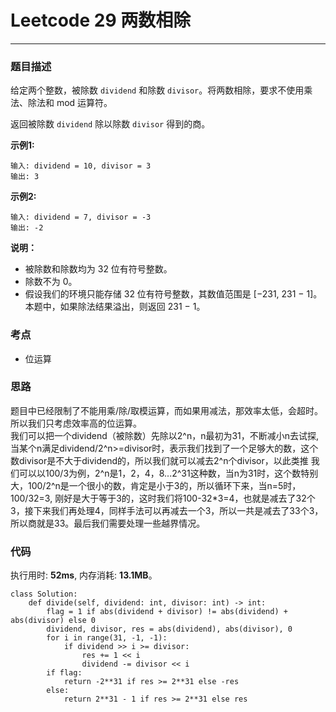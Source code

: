 # Leetcode 29 两数相除
***
### 题目描述
给定两个整数，被除数 `dividend` 和除数 `divisor`。将两数相除，要求不使用乘法、除法和 mod 运算符。

返回被除数 `dividend` 除以除数 `divisor` 得到的商。


**示例1:**  

	输入: dividend = 10, divisor = 3
	输出: 3
	
**示例2:**  

	输入: dividend = 7, divisor = -3
	输出: -2
	
**说明：**  

* 被除数和除数均为 32 位有符号整数。
* 除数不为 0。
* 假设我们的环境只能存储 32 位有符号整数，其数值范围是 [−231,  231 − 1]。本题中，如果除法结果溢出，则返回 231 − 1。


### 考点

* 位运算

### 思路
题目中已经限制了不能用乘/除/取模运算，而如果用减法，那效率太低，会超时。所以我们只考虑效率高的位运算。  
我们可以把一个dividend（被除数）先除以2^n，n最初为31，不断减小n去试探,当某个n满足dividend/2^n>=divisor时，表示我们找到了一个足够大的数，这个数divisor是不大于dividend的，所以我们就可以减去2^n个divisor，以此类推
我们可以以100/3为例，2^n是1，2，4，8...2^31这种数，当n为31时，这个数特别大，100/2^n是一个很小的数，肯定是小于3的，所以循环下来，当n=5时，100/32=3, 刚好是大于等于3的，这时我们将100-32*3=4，也就是减去了32个3，接下来我们再处理4，同样手法可以再减去一个3，所以一共是减去了33个3，所以商就是33。最后我们需要处理一些越界情况。


### 代码
执行用时: **52ms**, 内存消耗: **13.1MB**。

```
class Solution:
    def divide(self, dividend: int, divisor: int) -> int:
        flag = 1 if abs(dividend + divisor) != abs(dividend) + abs(divisor) else 0
        dividend, divisor, res = abs(dividend), abs(divisor), 0
        for i in range(31, -1, -1):
            if dividend >> i >= divisor:
                res += 1 << i
                dividend -= divisor << i
        if flag:
            return -2**31 if res >= 2**31 else -res
        else:
            return 2**31 - 1 if res >= 2**31 else res         
```
